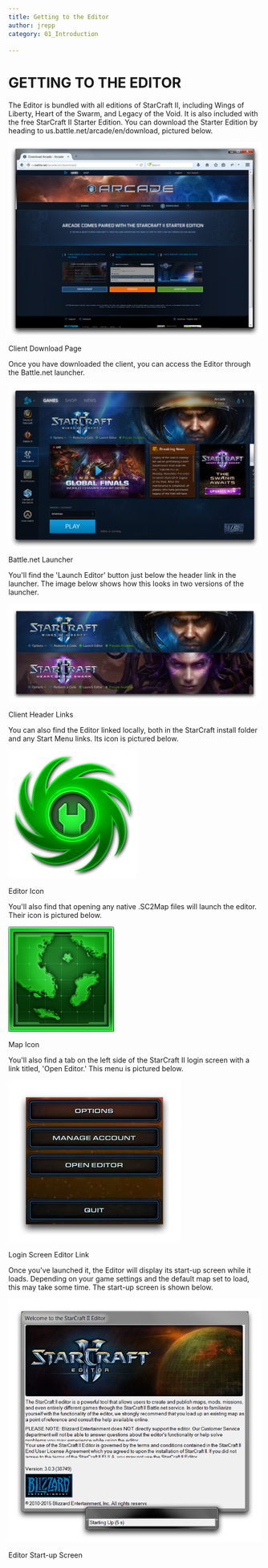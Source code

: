 ```yaml
---
title: Getting to the Editor
author: jrepp
category: 01_Introduction

---
```

GETTING TO THE EDITOR
=====================

The Editor is bundled with all editions of StarCraft II, including Wings
of Liberty, Heart of the Swarm, and Legacy of the Void. It is also
included with the free StarCraft II Starter Edition. You can download
the Starter Edition by heading to us.battle.net/arcade/en/download,
pictured below.

![Image](./002_Getting_to_the_Editor/image1.png)

Client Download Page

Once you have downloaded the client, you can access the Editor through
the Battle.net launcher.

![Image](./002_Getting_to_the_Editor/image2.png)

Battle.net Launcher

You'll find the 'Launch Editor' button just below the header link in the
launcher. The image below shows how this looks in two versions of the
launcher.

![Image](./002_Getting_to_the_Editor/image3.png)

Client Header Links

You can also find the Editor linked locally, both in the StarCraft
install folder and any Start Menu links. Its icon is pictured below.

![Image](./002_Getting_to_the_Editor/image4.png)

Editor Icon

You'll also find that opening any native .SC2Map files will launch the
editor. Their icon is pictured below.

![Image](./002_Getting_to_the_Editor/image5.png)

Map Icon

You'll also find a tab on the left side of the StarCraft II login screen
with a link titled, 'Open Editor.' This menu is pictured below.

![Image](./002_Getting_to_the_Editor/image6.png)

Login Screen Editor Link

Once you've launched it, the Editor will display its start-up screen
while it loads. Depending on your game settings and the default map set
to load, this may take some time. The start-up screen is shown below.

![Image](./002_Getting_to_the_Editor/image7.png)

Editor Start-up Screen
